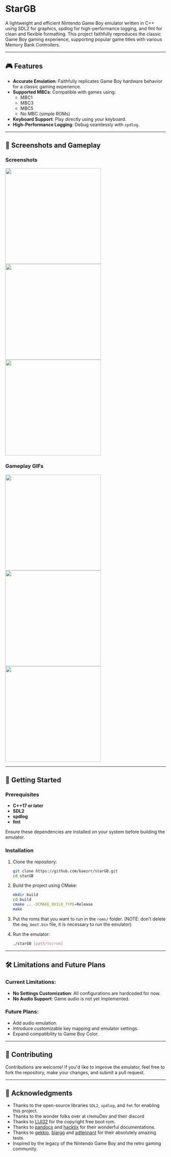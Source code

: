 # StarGB

A lightweight and efficient Nintendo Game Boy emulator written in C++ using SDL2 for graphics, spdlog for high-performance logging, and fmt for clean and flexible formatting. This project faithfully reproduces the classic Game Boy gaming experience, supporting popular game titles with various Memory Bank Controllers.

---

## 🎮 Features

- **Accurate Emulation**: Faithfully replicates Game Boy hardware behavior for a classic gaming experience.
- **Supported MBCs**: Compatible with games using:
  - MBC1
  - MBC3
  - MBC5
  - No MBC (simple ROMs)
- **Keyboard Support**: Play directly using your keyboard.
- **High-Performance Logging**: Debug seamlessly with `spdlog`.

---

## 📸 Screenshots and Gameplay

### Screenshots  
<img src="https://github.com/user-attachments/assets/cb470c34-6ca3-4911-bbb8-06814a40cf6f" width=300px height=auto>
<img src="https://github.com/user-attachments/assets/a44ec2e0-4578-4f3d-bc5c-ec1efff7824c" width=300px height=auto>
<img src="https://github.com/user-attachments/assets/3947fe24-500f-486e-8764-501d9a2ba052" width=300px height=auto>

### Gameplay GIFs  
<img src="https://github.com/user-attachments/assets/8bf91b3e-e322-4c31-a78e-f1dd295e23c3" width=300px height=auto>

<img src="https://github.com/user-attachments/assets/9d0cd8b2-9926-4d42-98db-44d8e6ccaa27" width=300px height=auto>

<img src="https://github.com/user-attachments/assets/cc4a8e25-04a6-4662-99f3-25e01ae8c385" width=300px height=auto>

---

## 🚀 Getting Started

### Prerequisites

- **C++17 or later**
- **SDL2**
- **spdlog**
- **fmt**

Ensure these dependencies are installed on your system before building the emulator.

### Installation

1. Clone the repository:
   ```bash
   git clone https://github.com/kaezrr/starGB.git
   cd starGB
   ```

2. Build the project using CMake:
   ```bash
   mkdir build
   cd build
   cmake .. -DCMAKE_BUILD_TYPE=Release
   make
   ```
3. Put the roms that you want to run in the `roms/` folder. (NOTE: don't delete the `dmg_boot.bin` file, it is necessary to run the emulator)

4. Run the emulator:
   ```bash
   ./starGB [path/to/rom]
   ```
---

## 🛠️ Limitations and Future Plans

### Current Limitations:
- **No Settings Customization**: All configurations are hardcoded for now.
- **No Audio Support**: Game audio is not yet implemented.

### Future Plans:
- Add audio emulation.
- Introduce customizable key mapping and emulator settings.
- Expand compatibility to Game Boy Color.

---

## 🤝 Contributing

Contributions are welcome! If you'd like to improve the emulator, feel free to fork the repository, make your changes, and submit a pull request.

---

## 🙌 Acknowledgments

- Thanks to the open-source libraries `SDL2`, `spdlog`, and `fmt` for enabling this project.
- Thanks to the wonder folks over at r/emuDev and their discord
- Thanks to [LIJI32](https://github.com/LIJI32/SameBoy) for the copyright free boot rom.
- Thanks to [pandocs](https://gbdev.io/pandocs/) and [hacktix](https://hacktix.github.io/GBEDG/) for their wonderful documentations.
- Thanks to [gekkio](https://github.com/Gekkio/mooneye-test-suite), [blargg](https://github.com/retrio/gb-test-roms) and [adtennant](https://github.com/adtennant/GameboyTestSuites) for their absolutely amazing tests.
- Inspired by the legacy of the Nintendo Game Boy and the retro gaming community.
